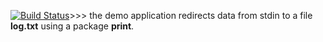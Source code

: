 [![Build Status](https://travis-ci.org/Alexey01M/lab12.svg?branch=master)](https://travis-ci.org/Alexey01M/lab12)>>>
the demo application redirects data from stdin to a file **log.txt** using a package **print**.
